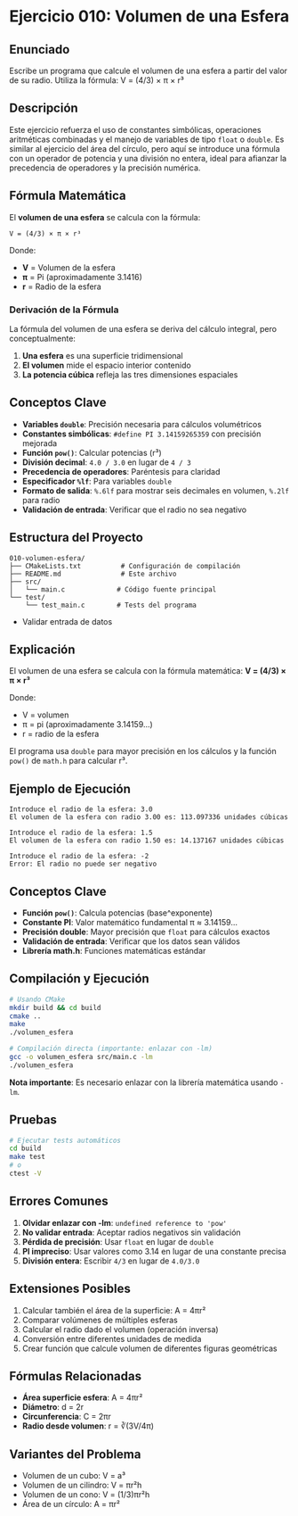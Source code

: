 # Ejercicio 010: Volumen de una Esfera

## Enunciado

Escribe un programa que calcule el volumen de una esfera a partir del valor de su radio. Utiliza la fórmula: V = (4/3) × π × r³

## Descripción

Este ejercicio refuerza el uso de constantes simbólicas, operaciones aritméticas combinadas y el manejo de variables de tipo `float` o `double`. Es similar al ejercicio del área del círculo, pero aquí se introduce una fórmula con un operador de potencia y una división no entera, ideal para afianzar la precedencia de operadores y la precisión numérica.

## Fórmula Matemática

El **volumen de una esfera** se calcula con la fórmula:

```
V = (4/3) × π × r³
```

Donde:
- **V** = Volumen de la esfera
- **π** = Pi (aproximadamente 3.1416)
- **r** = Radio de la esfera

### Derivación de la Fórmula

La fórmula del volumen de una esfera se deriva del cálculo integral, pero conceptualmente:
1. **Una esfera** es una superficie tridimensional
2. **El volumen** mide el espacio interior contenido
3. **La potencia cúbica** refleja las tres dimensiones espaciales

## Conceptos Clave

- **Variables `double`**: Precisión necesaria para cálculos volumétricos
- **Constantes simbólicas**: `#define PI 3.14159265359` con precisión mejorada
- **Función `pow()`**: Calcular potencias (r³)
- **División decimal**: `4.0 / 3.0` en lugar de `4 / 3`
- **Precedencia de operadores**: Paréntesis para claridad
- **Especificador `%lf`**: Para variables `double`
- **Formato de salida**: `%.6lf` para mostrar seis decimales en volumen, `%.2lf` para radio
- **Validación de entrada**: Verificar que el radio no sea negativo

## Estructura del Proyecto

```
010-volumen-esfera/
├── CMakeLists.txt          # Configuración de compilación
├── README.md               # Este archivo
├── src/
│   └── main.c             # Código fuente principal
└── test/
    └── test_main.c        # Tests del programa
```
- Validar entrada de datos

## Explicación
El volumen de una esfera se calcula con la fórmula matemática:
**V = (4/3) × π × r³**

Donde:
- V = volumen
- π = pi (aproximadamente 3.14159...)
- r = radio de la esfera

El programa usa `double` para mayor precisión en los cálculos y la función `pow()` de `math.h` para calcular r³.

## Ejemplo de Ejecución
```
Introduce el radio de la esfera: 3.0
El volumen de la esfera con radio 3.00 es: 113.097336 unidades cúbicas
```

```
Introduce el radio de la esfera: 1.5
El volumen de la esfera con radio 1.50 es: 14.137167 unidades cúbicas
```

```
Introduce el radio de la esfera: -2
Error: El radio no puede ser negativo
```

## Conceptos Clave
- **Función `pow()`**: Calcula potencias (base^exponente)
- **Constante PI**: Valor matemático fundamental π ≈ 3.14159...
- **Precisión double**: Mayor precisión que `float` para cálculos exactos
- **Validación de entrada**: Verificar que los datos sean válidos
- **Librería math.h**: Funciones matemáticas estándar

## Compilación y Ejecución
```bash
# Usando CMake
mkdir build && cd build
cmake ..
make
./volumen_esfera

# Compilación directa (importante: enlazar con -lm)
gcc -o volumen_esfera src/main.c -lm
./volumen_esfera
```

**Nota importante**: Es necesario enlazar con la librería matemática usando `-lm`.

## Pruebas
```bash
# Ejecutar tests automáticos
cd build
make test
# o
ctest -V
```

## Errores Comunes
1. **Olvidar enlazar con -lm**: `undefined reference to 'pow'`
2. **No validar entrada**: Aceptar radios negativos sin validación
3. **Pérdida de precisión**: Usar `float` en lugar de `double`
4. **PI impreciso**: Usar valores como 3.14 en lugar de una constante precisa
5. **División entera**: Escribir `4/3` en lugar de `4.0/3.0`

## Extensiones Posibles
1. Calcular también el área de la superficie: A = 4πr²
2. Comparar volúmenes de múltiples esferas
3. Calcular el radio dado el volumen (operación inversa)
4. Conversión entre diferentes unidades de medida
5. Crear función que calcule volumen de diferentes figuras geométricas

## Fórmulas Relacionadas
- **Área superficie esfera**: A = 4πr²
- **Diámetro**: d = 2r
- **Circunferencia**: C = 2πr
- **Radio desde volumen**: r = ∛(3V/4π)

## Variantes del Problema
- Volumen de un cubo: V = a³
- Volumen de un cilindro: V = πr²h
- Volumen de un cono: V = (1/3)πr²h
- Área de un círculo: A = πr²
